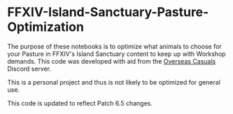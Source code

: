 # FFXIV-Island-Sanctuary-Pasture-Optimization

The purpose of these notebooks is to optimize what animals to choose for your Pasture in FFXIV's Island Sanctuary content to keep up with Workshop demands. This code was developed with aid from the [Overseas Casuals](https://discord.gg/overseascasuals) Discord server.

This is a personal project and thus is not likely to be optimized for general use.

This code is updated to reflect Patch 6.5 changes.